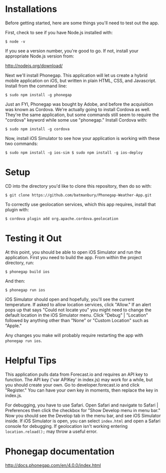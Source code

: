 Installations
=============

Before getting started, here are some things you'll need to test out the app.

First, check to see if you have Node.js installed with:

`
$ node -v
`

If you see a version number, you're good to go. If not, install your appropriate Node.js version from:

http://nodejs.org/download/

Next we'll install Phonegap. This application will let us create a hybrid mobile application on iOS, but written in plain HTML, CSS, and Javascript. Install from the command line:

`
$ sudo npm install -g phonegap
`

Just an FYI, Phonegap was bought by Adobe, and before the acquisition was known as Cordova. We're actually going to install Cordova as well. They're the same application, but some commands still seem to require the "cordova" keyword while some use "phonegap." Install Cordova with:

`
$ sudo npm install -g cordova
`

Now, install iOS Simulator to see how your application is working with these two commands:

`
$ sudo npm install -g ios-sim
$ sudo npm install -g ios-deploy
`


Setup
=====

CD into the directory you'd like to clone this repository, then do so with:

`
$ git clone https://github.com/batmanbury/Phonegap-Weather-App.git
`

To correctly use geolocation services, which this app requires, install that plugin with:

`
$ cordova plugin add org.apache.cordova.geolocation
`


Testing it Out
==============

At this point, you should be able to open iOS Simulator and run the application. First you need to build the app. From within the project directory, run:

`
$ phonegap build ios
`

And then:

`
$ phonegap run ios
`

iOS Simulator should open and hopefully, you'll see the current temperature. If asked to allow location services, click "Allow." If an alert pops up that says "Could not locate you" you might need to change the default location in the iOS Simulator menu. Click "Debug" | "Location" followed by anything other than "None" or "Custom Location" such as "Apple."

Any changes you make will probably require restarting the app with `phonegap run ios`.


Helpful Tips
=============

This application pulls data from Forecast.io and requires an API key to function. The API key ('var APIKey' in index.js) may work for a while, but you should create your own. Go to developer.forecast.io and click "Register." You can have your own key in moments, then replace the key in index.js.


For debugging, you have to use Safari. Open Safari and navigate to Safari | Preferences then click the checkbox for "Show Develop menu in menu bar." Now you should see the Develop tab in the menu bar, and see iOS Simulator inside. If iOS Simulator is open, you can select `index.html` and open a Safari console for debugging. If geolocation isn't working entering `location.reload();` may throw a useful error.


Phonegap documentation
======================
http://docs.phonegap.com/en/4.0.0/index.html